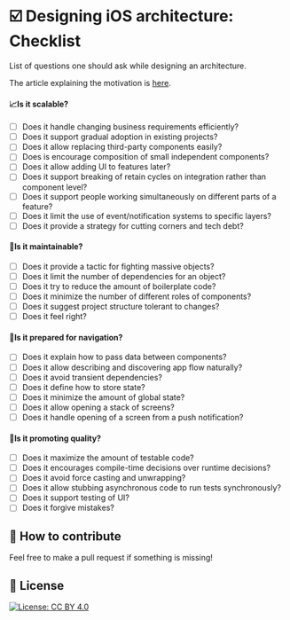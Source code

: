 # ☑️ Designing iOS architecture: Checklist

List of questions one should ask while designing an architecture.

The article explaining the motivation is [here](https://medium.com/@borlov/e984e4ebba4a).

#### 📈Is it scalable?
- [ ] Does it handle changing business requirements efficiently?
- [ ] Does it support gradual adoption in existing projects?
- [ ] Does it allow replacing third-party components easily?
- [ ] Does is encourage composition of small independent components?
- [ ] Does it allow adding UI to features later?
- [ ] Does it support breaking of retain cycles on integration rather than component level?
- [ ] Does it support people working simultaneously on different parts of a feature?
- [ ] Does it limit the use of event/notification systems to specific layers?
- [ ] Does it provide a strategy for cutting corners and tech debt?
    
#### 🚧Is it maintainable?
- [ ] Does it provide a tactic for fighting massive objects?
- [ ] Does it limit the number of dependencies for an object?
- [ ] Does it try to reduce the amount of boilerplate code?
- [ ] Does it minimize the number of different roles of components?
- [ ] Does it suggest project structure tolerant to changes?
- [ ] Does it feel right?
    
#### 🔱Is it prepared for navigation?
- [ ] Does it explain how to pass data between components?
- [ ] Does it allow describing and discovering app flow naturally?
- [ ] Does it avoid transient dependencies?
- [ ] Does it define how to store state?
- [ ] Does it minimize the amount of global state?
- [ ] Does it allow opening a stack of screens?
- [ ] Does it handle opening of a screen from a push notification?
    
#### 🌟Is it promoting quality?
- [ ] Does it maximize the amount of testable code?
- [ ] Does it encourages compile-time decisions over runtime decisions?
- [ ] Does it avoid force casting and unwrapping?
- [ ] Does it allow stubbing asynchronous code to run tests synchronously?
- [ ] Does it support testing of UI?
- [ ] Does it forgive mistakes?

## 🤝 How to contribute

 Feel free to make a pull request if something is missing!

## 📃 License

[![License: CC BY 4.0](https://img.shields.io/badge/License-CC%20BY%204.0-lightgrey.svg)](https://creativecommons.org/licenses/by/4.0/)
